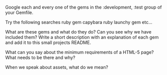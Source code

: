 
<p>
    Google each and every one of the gems in the :development, :test group of your Gemfile. 
</p><p>    
    Try the following searches
    ruby gem capybara
    ruby launchy gem
    etc...
</p><p>
    What are these gems and what do they do? Can you see why we have included them? Write a short description with an explanation of each gem and add it to this small projects README.
</p><p>
    What can you say about the minimum requirements of a HTML-5 page? What needs to be there and why?
</p><p>
    When we speak about assets, what do we mean?
</p>